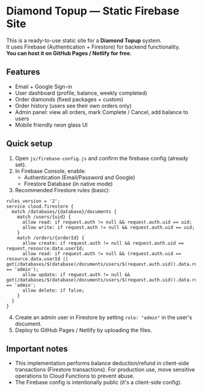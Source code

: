 # Diamond Topup — Static Firebase Site

This is a ready-to-use static site for a **Diamond Topup** system.  
It uses Firebase (Authentication + Firestore) for backend functionality.  
**You can host it on GitHub Pages / Netlify for free.**

## Features
- Email + Google Sign-in
- User dashboard (profile, balance, weekly completed)
- Order diamonds (fixed packages + custom)
- Order history (users see their own orders only)
- Admin panel: view all orders, mark Complete / Cancel, add balance to users
- Mobile friendly neon glass UI

## Quick setup
1. Open `js/firebase-config.js` and confirm the firebase config (already set).
2. In Firebase Console, enable:
   - Authentication (Email/Password and Google)
   - Firestore Database (in native mode)
3. Recommended Firestore rules (basic):
```
rules_version = '2';
service cloud.firestore {
  match /databases/{database}/documents {
    match /users/{uid} {
      allow read: if request.auth != null && request.auth.uid == uid;
      allow write: if request.auth != null && request.auth.uid == uid;
    }
    match /orders/{orderId} {
      allow create: if request.auth != null && request.auth.uid == request.resource.data.userId;
      allow read: if request.auth != null && (request.auth.uid == resource.data.userId || get(/databases/$(database)/documents/users/$(request.auth.uid)).data.role == 'admin');
      allow update: if request.auth != null && get(/databases/$(database)/documents/users/$(request.auth.uid)).data.role == 'admin';
      allow delete: if false;
    }
  }
}
```
4. Create an admin user in Firestore by setting `role: "admin"` in the user's document.
5. Deploy to GitHub Pages / Netlify by uploading the files.

## Important notes
- This implementation performs balance deduction/refund in client-side transactions (Firestore transactions). For production use, move sensitive operations to Cloud Functions to prevent abuse.
- The Firebase config is intentionally public (it's a client-side config).

